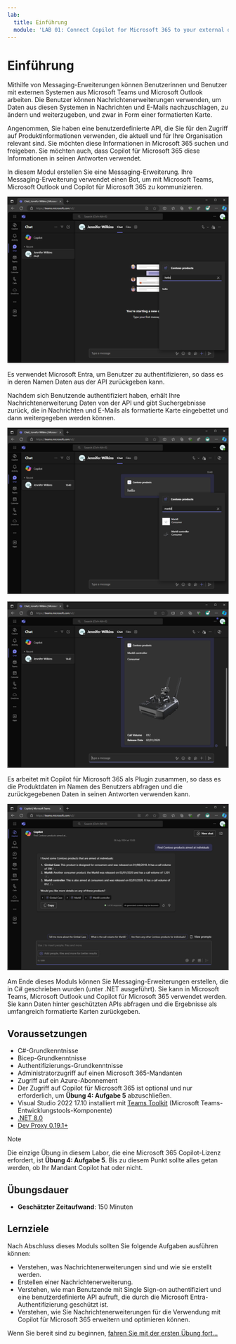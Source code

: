 ```yaml
---
lab:
  title: Einführung
  module: 'LAB 01: Connect Copilot for Microsoft 365 to your external data in real-time with message extension plugins built with .NET and Visual Studio'
---
```


# Einführung

Mithilfe von Messaging-Erweiterungen können Benutzerinnen und Benutzer mit externen Systemen aus Microsoft Teams und Microsoft Outlook arbeiten. Die Benutzer können Nachrichtenerweiterungen verwenden, um Daten aus diesen Systemen in Nachrichten und E-Mails nachzuschlagen, zu ändern und weiterzugeben, und zwar in Form einer formatierten Karte.

Angenommen, Sie haben eine benutzerdefinierte API, die Sie für den Zugriff auf Produktinformationen verwenden, die aktuell und für Ihre Organisation relevant sind. Sie möchten diese Informationen in Microsoft 365 suchen und freigeben. Sie möchten auch, dass Copilot für Microsoft 365 diese Informationen in seinen Antworten verwendet.

In diesem Modul erstellen Sie eine Messaging-Erweiterung. Ihre Messaging-Erweiterung verwendet einen Bot, um mit Microsoft Teams, Microsoft Outlook und Copilot für Microsoft 365 zu kommunizieren.

![Screenshot der Suchergebnisse, die von einer suchbasierten Messaging-Erweiterung in Microsoft Teams zurückgegeben werden.](../media/1-search-results.png)

Es verwendet Microsoft Entra, um Benutzer zu authentifizieren, so dass es in deren Namen Daten aus der API zurückgeben kann.

Nachdem sich Benutzende authentifiziert haben, erhält Ihre Nachrichtenerweiterung Daten von der API und gibt Suchergebnisse zurück, die in Nachrichten und E-Mails als formatierte Karte eingebettet und dann weitergegeben werden können.

![Screenshot der Suchergebnisse, die Daten aus einer externen API in Microsoft Teams verwenden.](../media/3-search-results-api.png)

![Screenshot des Suchergebnisses, das in eine Nachricht in Microsoft Teams eingebettet ist.](../media/4-adaptive-card.png)

Es arbeitet mit Copilot für Microsoft 365 als Plugin zusammen, so dass es die Produktdaten im Namen des Benutzers abfragen und die zurückgegebenen Daten in seinen Antworten verwenden kann.

![Screenshot einer Antwort in Copilot für Microsoft 365, die Informationen enthält, die vom Plug-In für die Nachrichtenerweiterung zurückgegeben wurden. Es wird eine adaptive Karte mit Produktinformationen angezeigt.](../media/5-copilot-answer.png)

Am Ende dieses Moduls können Sie Messaging-Erweiterungen erstellen, die in C# geschrieben wurden (unter .NET ausgeführt). Sie kann in Microsoft Teams, Microsoft Outlook und Copilot für Microsoft 365 verwendet werden. Sie kann Daten hinter geschützten APIs abfragen und die Ergebnisse als umfangreich formatierte Karten zurückgeben.

## Voraussetzungen

- C#-Grundkenntnisse
- Bicep-Grundkenntnisse
- Authentifizierungs-Grundkenntnisse 
- Administratorzugriff auf einen Microsoft 365-Mandanten
- Zugriff auf ein Azure-Abonnement
- Der Zugriff auf Copilot für Microsoft 365 ist optional und nur erforderlich, um **Übung 4: Aufgabe 5** abzuschließen.
- Visual Studio 2022 17.10 installiert mit [Teams Toolkit](/microsoftteams/platform/toolkit/toolkit-v4/teams-toolkit-fundamentals-vs) (Microsoft Teams-Entwicklungstools-Komponente)
- [.NET 8.0](https://dotnet.microsoft.com/download/dotnet/8.0)
- [Dev Proxy 0.19.1+](https://aka.ms/devproxy)

> [!NOTE]
> Die einzige Übung in diesem Labor, die eine Microsoft 365 Copilot-Lizenz erfordert, ist **Übung 4: Aufgabe 5**. Bis zu diesem Punkt sollte alles getan werden, ob Ihr Mandant Copilot hat oder nicht.

## Übungsdauer

  - **Geschätzter Zeitaufwand**: 150 Minuten

## Lernziele

Nach Abschluss dieses Moduls sollten Sie folgende Aufgaben ausführen können:

- Verstehen, was Nachrichtenerweiterungen sind und wie sie erstellt werden.
- Erstellen einer Nachrichtenerweiterung.
- Verstehen, wie man Benutzende mit Single Sign-on authentifiziert und eine benutzerdefinierte API aufruft, die durch die Microsoft Entra-Authentifizierung geschützt ist.
- Verstehen, wie Sie Nachrichtenerweiterungen für die Verwendung mit Copilot für Microsoft 365 erweitern und optimieren können.

Wenn Sie bereit sind zu beginnen, [fahren Sie mit der ersten Übung fort...](./2-exercise-create-a-message-extension.md)
